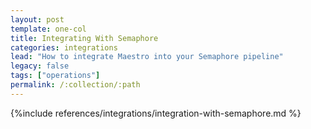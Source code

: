 ```yaml
---
layout: post
template: one-col
title: Integrating With Semaphore
categories: integrations
lead: "How to integrate Maestro into your Semaphore pipeline"
legacy: false
tags: ["operations"]
permalink: /:collection/:path
---
```


{%include references/integrations/integration-with-semaphore.md %}
